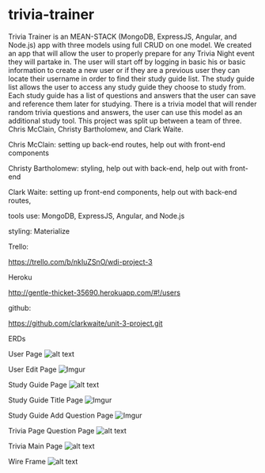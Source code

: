 # trivia-trainer 

Trivia Trainer is an MEAN-STACK (MongoDB, ExpressJS, Angular, and Node.js)  app with three models using full CRUD on one model.  We created an app that will allow the user to properly prepare for any Trivia Night event they will partake in.   The user will start off by logging in basic his or basic information to create a new user or if they are a previous user they can locate their username in order to find their study guide list.  The study guide list allows the user to access any study guide they choose to study from. Each study guide has a list of questions and answers that the user can save and reference them later for studying. There is a trivia model that will render random trivia questions and answers, the user can use this model as an additional study tool. This project was split up between a team of three. Chris McClain, Christy Bartholomew, and Clark Waite.


Chris McClain: setting up back-end routes, help out with front-end components

Christy Bartholomew: styling, help out with back-end, help out with front-end

Clark Waite: setting up front-end components, help out with back-end routes, 

tools use: MongoDB, ExpressJS, Angular, and Node.js

styling: Materialize 



Trello:

https://trello.com/b/nkIuZSnO/wdi-project-3


Heroku

http://gentle-thicket-35690.herokuapp.com/#!/users



github:

https://github.com/clarkwaite/unit-3-project.git



ERDs

 User Page
 ![alt text](http://i.imgur.com/H90BDHZ.jpg)
 
 
 User Edit Page
 ![Imgur](http://i.imgur.com/zW6cyy5.jpg)
 
 Study Guide Page
 ![alt text](http://i.imgur.com/nhTcY7R.jpg)
 
 
 Study Guide Title Page
 ![Imgur](http://i.imgur.com/5XvHc4B.jpg)
 
 
 Study Guide Add Question Page
 ![Imgur](http://i.imgur.com/1oH1fV6.jpg)
 
 Trivia Page Question Page
 ![alt text](http://i.imgur.com/cUhUS8h.jpg)
 
 Trivia Main Page
 ![alt text](http://i.imgur.com/h4gDYuN.jpg)
 
 
 
 Wire Frame
 ![alt text](http://i.imgur.com/VmpTQnQ.jpg)

